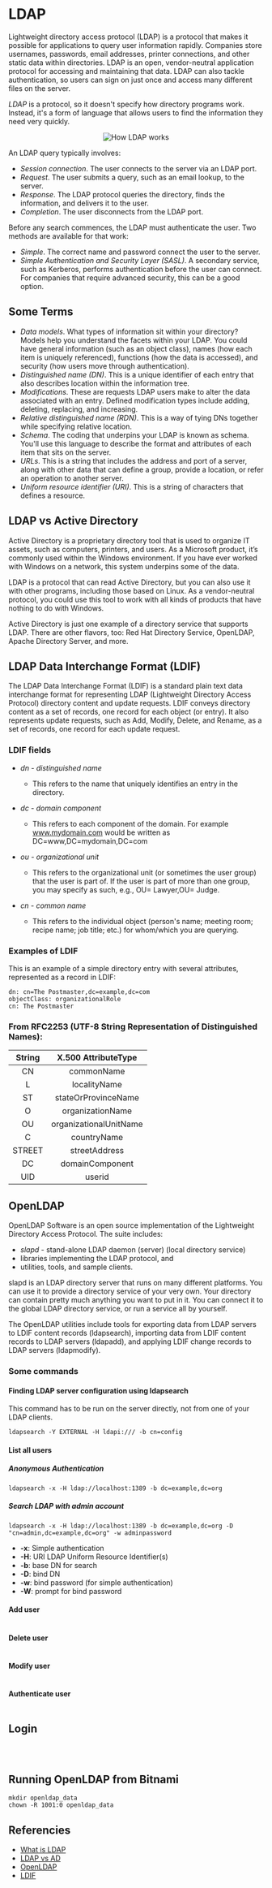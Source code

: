 # LDAP

Lightweight directory access protocol (LDAP) is a protocol that makes it possible for applications to query user information rapidly.
Companies store usernames, passwords, email addresses, printer connections, and other static data within directories. LDAP is an open, vendor-neutral application protocol for accessing and maintaining that data. LDAP can also tackle authentication, so users can sign on just once and access many different files on the server.

*LDAP* is a protocol, so it doesn't specify how directory programs work. Instead, it's a form of language that allows users to find the information they need very quickly.

<p align="center">
    <img src="images/ldap.png" alt="How LDAP works" />
</p>

An LDAP query typically involves:

- *Session connection*. The user connects to the server via an LDAP port. 
- *Request*. The user submits a query, such as an email lookup, to the server. 
- *Response*. The LDAP protocol queries the directory, finds the information, and delivers it to the user. 
- *Completion*. The user disconnects from the LDAP port.

Before any search commences, the LDAP must authenticate the user. Two methods are available for that work:

- *Simple*. The correct name and password connect the user to the server. 
- *Simple Authentication and Security Layer (SASL)*. A secondary service, such as Kerberos, performs authentication before the user can connect. For companies that require advanced security, this can be a good option.

## Some Terms

- *Data models*. What types of information sit within your directory? Models help you understand the facets within your LDAP. You could have general information (such as an object class), names (how each item is uniquely referenced), functions (how the data is accessed), and security (how users move through authentication).
- *Distinguished name (DN)*. This is a unique identifier of each entry that also describes location within the information tree.
- *Modifications*. These are requests LDAP users make to alter the data associated with an entry. Defined modification types include adding, deleting, replacing, and increasing.
- *Relative distinguished name (RDN)*. This is a way of tying DNs together while specifying relative location.
- *Schema*. The coding that underpins your LDAP is known as schema. You'll use this language to describe the format and attributes of each item that sits on the server.
- *URLs*. This is a string that includes the address and port of a server, along with other data that can define a group, provide a location, or refer an operation to another server.
- *Uniform resource identifier (URI)*. This is a string of characters that defines a resource.

## LDAP vs Active Directory
Active Directory is a proprietary directory tool that is used to organize IT assets, such as computers, printers, and users. As a Microsoft product, it’s commonly used within the Windows environment. If you have ever worked with Windows on a network, this system underpins some of the data.

LDAP is a protocol that can read Active Directory, but you can also use it with other programs, including those based on Linux. As a vendor-neutral protocol, you could use this tool to work with all kinds of products that have nothing to do with Windows.

Active Directory is just one example of a directory service that supports LDAP. There are other flavors, too: Red Hat Directory Service, OpenLDAP, Apache Directory Server, and more.


## LDAP Data Interchange Format (LDIF)
The LDAP Data Interchange Format (LDIF) is a standard plain text data interchange format for representing LDAP (Lightweight Directory Access Protocol) directory content and update requests. LDIF conveys directory content as a set of records, one record for each object (or entry). It also represents update requests, such as Add, Modify, Delete, and Rename, as a set of records, one record for each update request.

### LDIF fields
- *dn - distinguished name*
  - This refers to the name that uniquely identifies an entry in the directory.

- *dc - domain component*
  - This refers to each component of the domain. For example www.mydomain.com would be written as DC=www,DC=mydomain,DC=com

- *ou - organizational unit*
  - This refers to the organizational unit (or sometimes the user group) that the user is part of. If the user is part of more than one group, you may specify as such, e.g., OU= Lawyer,OU= Judge.

- *cn - common name*
  - This refers to the individual object (person's name; meeting room; recipe name; job title; etc.) for whom/which you are querying.

### Examples of LDIF
This is an example of a simple directory entry with several attributes, represented as a record in LDIF:

```ldif
dn: cn=The Postmaster,dc=example,dc=com
objectClass: organizationalRole
cn: The Postmaster
```

### From RFC2253 (UTF-8 String Representation of Distinguished Names):

| String |   X.500 AttributeType  |
|:------:|:----------------------:|
|   CN   |       commonName       |
|    L   |      localityName      |
|   ST   |   stateOrProvinceName  |
|    O   |    organizationName    |
|   OU   | organizationalUnitName |
|    C   |       countryName      |
| STREET |      streetAddress     |
|   DC   |     domainComponent    |
|   UID  |         userid         |

## OpenLDAP

OpenLDAP Software is an open source implementation of the Lightweight Directory Access Protocol.
The suite includes:
- *slapd* - stand-alone LDAP daemon (server) (local directory service)
- libraries implementing the LDAP protocol, and 
- utilities, tools, and sample clients.

slapd is an LDAP directory server that runs on many different platforms. You can use it to provide a directory service of your very own. Your directory can contain pretty much anything you want to put in it. You can connect it to the global LDAP directory service, or run a service all by yourself. 

The OpenLDAP utilities include tools for exporting data from LDAP servers to LDIF content records (ldapsearch), importing data from LDIF content records to LDAP servers (ldapadd), and applying LDIF change records to LDAP servers (ldapmodify).

### Some commands

#### Finding LDAP server configuration using ldapsearch
This command has to be run on the server directly, not from one of your LDAP clients.
```shell
ldapsearch -Y EXTERNAL -H ldapi:/// -b cn=config 
```
#### List all users
##### Anonymous Authentication
```shell
ldapsearch -x -H ldap://localhost:1389 -b dc=example,dc=org 
```

##### Search LDAP with admin account
```shell
ldapsearch -x -H ldap://localhost:1389 -b dc=example,dc=org -D "cn=admin,dc=example,dc=org" -w adminpassword
```


- **-x**: Simple authentication
- **-H**: URI LDAP Uniform Resource Identifier(s)
- **-b**: base DN for search
- **-D**: bind DN
- **-w**: bind password (for simple authentication)
- **-W**: prompt for bind password

#### Add user
```shell

```
#### Delete user
```shell

```

#### Modify user
```shell

```

#### Authenticate user
```shell

```

## Login
```shell

```

```
```
```
```

## Running OpenLDAP from Bitnami

```shell
mkdir openldap_data
chown -R 1001:0 openldap_data
```

## Referencies
- [What is LDAP](https://www.okta.com/identity-101/what-is-ldap/)
- [LDAP vs AD](https://www.varonis.com/blog/the-difference-between-active-directory-and-ldap/)
- [OpenLDAP](https://www.openldap.org/)
- [LDIF](https://en.wikipedia.org/wiki/LDAP_Data_Interchange_Format)
